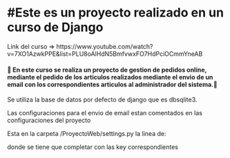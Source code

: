 <h1> #Este es un proyecto realizado en un curso de Django </h1>
Link del curso => https://www.youtube.com/watch?v=7XO1AzwkPPE&list=PLU8oAlHdN5BmfvwxFO7HdPciOCmmYneAB 

<h4> 🚧
 En este curso se realiza un proyecto de gestion de pedidos online, mediante el pedido de los articulos realizados mediante el envio 
 de un email con los correspondientes articulos al administrador del sistema.🚧
</h4>
<p>Se utiliza la base de datos por defecto de django que es dbsqlite3.</p>
<p>Las configuraciones para el envio de email estan comentados en las configuraciones del proyecto</p>
<p> Esta en la carpeta /ProyectoWeb/settings.py la linea de:</p>

<p>donde se tiene que completar con las key correspondientes </p>
